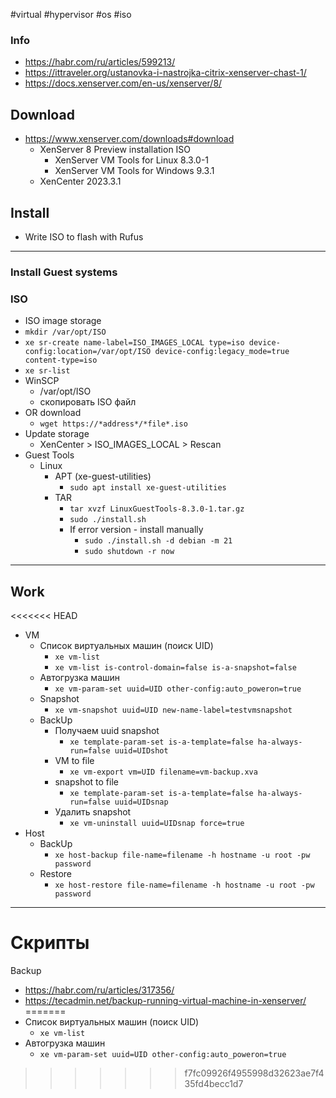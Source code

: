 #virtual #hypervisor #os #iso
### Info
- https://habr.com/ru/articles/599213/
- https://ittraveler.org/ustanovka-i-nastrojka-citrix-xenserver-chast-1/
- https://docs.xenserver.com/en-us/xenserver/8/

## Download
-  https://www.xenserver.com/downloads#download
	- XenServer 8 Preview installation ISO
		- XenServer VM Tools for Linux 8.3.0-1
		- XenServer VM Tools for Windows 9.3.1
	- XenCenter 2023.3.1

## Install
- Write ISO to flash with Rufus

---
### Install Guest systems
### ISO
- ISO image storage
- `mkdir /var/opt/ISO`
- `xe sr-create name-label=ISO_IMAGES_LOCAL type=iso device-config:location=/var/opt/ISO device-config:legacy_mode=true content-type=iso`
- `xe sr-list`
- WinSCP
	- /var/opt/ISO
	- скопировать ISO файл
- OR download
	- `wget https://*address*/*file*.iso`
- Update storage
	- XenCenter > ISO_IMAGES_LOCAL > Rescan
- Guest Tools
	- Linux
		- APT (xe-guest-utilities)
			- `sudo apt install xe-guest-utilities`
		- TAR
			- `tar xvzf LinuxGuestTools-8.3.0-1.tar.gz`
			- `sudo ./install.sh`
			- If error version - install manually
				- `sudo ./install.sh -d debian -m 21`
				- `sudo shutdown -r now`

---
## Work
<<<<<<< HEAD
- VM
	- Список виртуальных машин (поиск UID)
		- `xe vm-list`
		- `xe vm-list is-control-domain=false is-a-snapshot=false`
	- Автогрузка машин
		- `xe vm-param-set uuid=UID other-config:auto_poweron=true`
	- Snapshot
		- `xe vm-snapshot uuid=UID new-name-label=testvmsnapshot` 
	- BackUp
		- Получаем uuid snapshot
			- `xe template-param-set is-a-template=false ha-always-run=false uuid=UIDshot`
		- VM to file
			- `xe vm-export vm=UID filename=vm-backup.xva`
		- snapshot to file
			- `xe template-param-set is-a-template=false ha-always-run=false uuid=UIDsnap`
		- Удалить snapshot
			- `xe vm-uninstall uuid=UIDsnap force=true`
- Host
	- BackUp
		- `xe host-backup file-name=filename -h hostname -u root -pw password`
	- Restore
		- `xe host-restore file-name=filename -h hostname -u root -pw password
 `

---
# Скрипты

Backup
- https://habr.com/ru/articles/317356/
- https://tecadmin.net/backup-running-virtual-machine-in-xenserver/
=======
- Список виртуальных машин (поиск UID)
	- `xe vm-list`
- Автогрузка машин
	- `xe vm-param-set uuid=UID other-config:auto_poweron=true`
>>>>>>> f7fc09926f4955998d32623ae7f435fd4becc1d7
